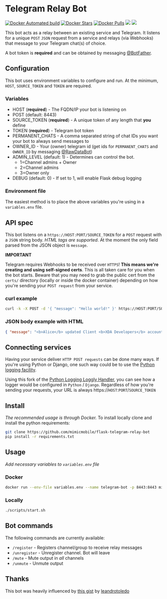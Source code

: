 # Telegram Relay Bot

[![Docker Automated build](https://img.shields.io/docker/automated/mimicmobile/flask-telegram-relay-bot.svg)](https://hub.docker.com/r/mimicmobile/flask-telegram-relay-bot/)
[![Docker Stars](https://img.shields.io/docker/stars/mimicmobile/flask-telegram-relay-bot.svg)](https://hub.docker.com/r/mimicmobile/flask-telegram-relay-bot/)
[![Docker Pulls](https://img.shields.io/docker/pulls/mimicmobile/flask-telegram-relay-bot.svg)](https://hub.docker.com/r/mimicmobile/flask-telegram-relay-bot/)
[![](https://images.microbadger.com/badges/image/mimicmobile/flask-telegram-relay-bot.svg)](https://microbadger.com/images/mimicmobile/flask-telegram-relay-bot "Get your own image badge on microbadger.com")
[![](https://images.microbadger.com/badges/commit/mimicmobile/flask-telegram-relay-bot.svg)](https://microbadger.com/images/mimicmobile/flask-telegram-relay-bot "Get your own commit badge on microbadger.com")

This bot acts as a relay between an existing service and Telegram.  It listens for a unique `POST` `JSON` request from a service and relays (via Webhooks) that message to your Telegram chat(s) of choice.

A bot token is **required** and can be obtained by messaging [@BotFather](https://telegram.me/BotFather).

## Configuration
This bot uses environment variables to configure and run.  At the minimum, `HOST`, `SOURCE_TOKEN` and `TOKEN` are required.

### Variables
* HOST (**required**) - The FQDN/IP your bot is listening on
* POST (default: 8443)
* SOURCE_TOKEN (**required**) - A unique token of any length that **you** define
* TOKEN (**required**) - Telegram bot token
* PERMANENT_CHATS - A comma separated string of chat IDs you want your bot to always send messages to
* OWNER_ID - Your (owner) telegram id (get ids for `PERMANENT_CHATS` and `OWNER_ID` by messaging [@RawDataBot](https://telegram.me/RawDataBot))
* ADMIN_LEVEL (default: 1) - Determines can control the bot.
  * 1=Channel admins + Owner
  * 2=Channel admins
  * 3=Owner only
* DEBUG (default: 0) - If set to 1, will enable Flask debug logging

### Environment file
The easiest method is to place the above variables you're using in a `variables.env` file.

## API spec
This bot listens on a `https://HOST:PORT/SOURCE_TOKEN` for a `POST` request with a `JSON` string body.  _HTML tags are supported_.
At the moment the only field parsed from the JSON object is `message`.

**IMPORTANT**
 
   Telegram requires Webhooks to be received over `HTTPS`! **This means we're creating and using self-signed certs**.  This is all taken care for you when the bot starts.  Beware that you may need to grab the public cert from the `certs/` directory (locally or inside the docker container) depending on how you're sending your `POST request` from your service.

### curl example
```bash
curl -k -X POST -d '{ "message": "Hello world!" }' https://HOST:PORT/SOURCE_TOKEN
```
### JSON body example with HTML
```json
{ "message": "<b>Alice</b> updated Client <b>XDA Developers</b> account permissions: <code>ADDRESS</code>" }
```

## Connecting services
Having your service deliver `HTTP POST requests` can be done many ways.  If you're using Python or Django, one such way could be to use the [Python logging facility](https://docs.python.org/3/library/logging.html).

Using this fork of the [Python Logging Loggly Handler](https://github.com/mimicmobile/loggly-python-handler), you can see how a logger would be configured in `Python` / `Django`.
Regardless of how you're sending your requests, your URL is always https://`HOST`:`PORT`/`SOURCE_TOKEN`

## Install
_The recommended usage is through Docker._  To install locally clone and install the python requirements:
```bash
git clone https://github.com/mimicmobile/flask-telegram-relay-bot
pip install -r requirements.txt
```

## Usage
*Add necessary variables to `variables.env` file*
### Docker
```bash
docker run --env-file variables.env --name telegram-bot -p 8443:8443 mimicmobile/flask-telegram-relay-bot
```
### Locally
```bash
./scripts/start.sh
```

## Bot commands
The following commands are currently available:
* `/register` - Registers channel/group to receive relay messages
* `/unregister` - Unregister channel.  Bot will leave
* `/mute` - Mute output in _all_ channels
* `/unmute` - Unmute output

## Thanks
This bot was heavily influenced by [this gist](https://gist.github.com/leandrotoledo/4e9362acdc5db33ae16c) by [leandrotoledo](https://github.com/leandrotoledo)
